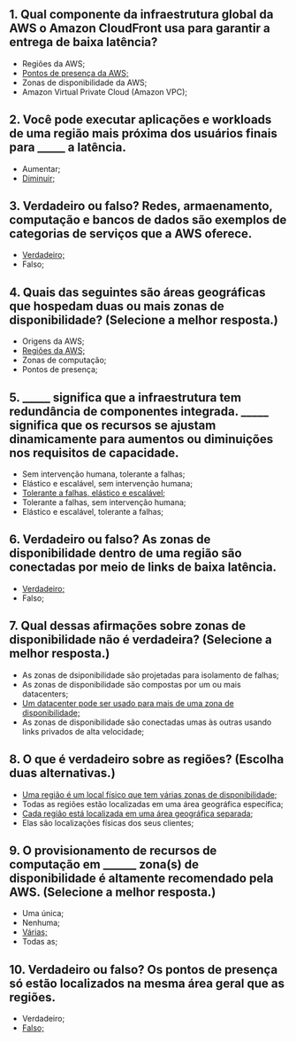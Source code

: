 ## 1. Qual componente da infraestrutura global da AWS o Amazon CloudFront usa para garantir a entrega de baixa latência?

- Regiões da AWS;
- <u>Pontos de presença da AWS;</u>
- Zonas de disponibilidade da AWS;
- Amazon Virtual Private Cloud (Amazon VPC);

## 2. Você pode executar aplicações e workloads de uma região mais próxima dos usuários finais para _____ a latência.

- Aumentar;
- <u>Diminuir;</u>

## 3. Verdadeiro ou falso? Redes, armaenamento, computação e bancos de dados são exemplos de categorias de serviços que a AWS oferece.

- <u>Verdadeiro;</u>
- Falso;

## 4. Quais das seguintes são áreas geográficas que hospedam duas ou mais zonas de disponibilidade? (Selecione a melhor resposta.)

- Origens da AWS;
- <u>Regiões da AWS;</u>
- Zonas de computação;
- Pontos de presença;

## 5. _____ significa que a infraestrutura tem redundância de componentes integrada. _____ significa que os recursos se ajustam dinamicamente para aumentos ou diminuições nos requisitos de capacidade.

- Sem intervenção humana, tolerante a falhas;
- Elástico e escalável, sem intervenção humana;
- <u>Tolerante a falhas, elástico e escalável;</u>
- Tolerante a falhas, sem intervenção humana;
- Elástico e escalável, tolerante a falhas;

## 6. Verdadeiro ou falso? As zonas de disponibilidade dentro de uma região são conectadas por meio de links de baixa latência.

- <u>Verdadeiro;</u>
- Falso;

## 7. Qual dessas afirmações sobre zonas de disponibilidade não é verdadeira? (Selecione a melhor resposta.)

- As zonas de dsiponibilidade são projetadas para isolamento de falhas;
- As zonas de disponibilidade são compostas por um ou mais datacenters;
- <u>Um datacenter pode ser usado para mais de uma zona de disponibilidade;</u>
- As zonas de disponibilidade são conectadas umas às outras usando links privados de alta velocidade;

## 8. O que é verdadeiro sobre as regiões? (Escolha duas alternativas.)

- <u>Uma região é um local físico que tem várias zonas de disponibilidade;</u>
- Todas as regiões estão localizadas em uma área geográfica específica;
- <u>Cada região está localizada em uma área geográfica separada;</u>
- Elas são localizações físicas dos seus clientes;

## 9. O provisionamento de recursos de computação em ______ zona(s) de disponibilidade é altamente recomendado pela AWS. (Selecione a melhor resposta.)

- Uma única;
- Nenhuma;
- <u>Várias;</u>
- Todas as;

## 10. Verdadeiro ou falso? Os pontos de presença só estão localizados na mesma área geral que as regiões.

- Verdadeiro;
- <u>Falso;</u>


